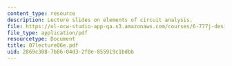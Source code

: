 ```yaml
---
content_type: resource
description: Lecture slides on elements of circuit analysis.
file: https://ol-ocw-studio-app-qa.s3.amazonaws.com/courses/6-777j-design-and-fabrication-of-microelectromechanical-devices-spring-2007/2869c3087b8604d32f8e855919c1bdbb_07lecture06e.pdf
file_type: application/pdf
resourcetype: Document
title: 07lecture06e.pdf
uid: 2869c308-7b86-04d3-2f8e-855919c1bdbb
---
```

